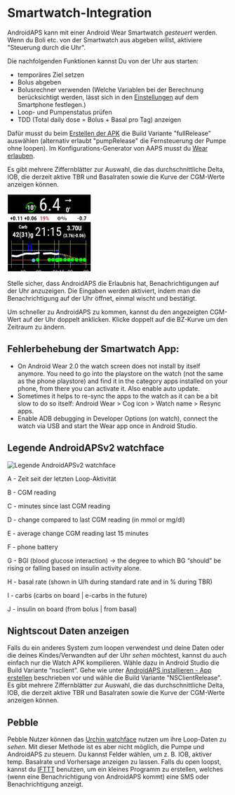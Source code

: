 # Smartwatch-Integration

AndroidAPS kann mit einer Android Wear Smartwatch *gesteuert* werden. Wenn du Boli etc. von der Smartwatch aus abgeben willst, aktiviere "Steuerung durch die Uhr".

Die nachfolgenden Funktionen kannst Du von der Uhr aus starten:

* temporäres Ziel setzen
* Bolus abgeben
* Bolusrechner verwenden (Welche Variablen bei der Berechnung berücksichtigt werden, lässt sich in den [Einstellungen](../Configuration/Config-Builder.md?highlight=tdd#wear) auf dem Smartphone festlegen.)
* Loop- und Pumpenstatus prüfen
* TDD (Total daily dose = Bolus + Basal pro Tag) anzeigen

Dafür musst du beim [Erstellen der APK](../Installing-AndroidAPS/Building-APK.md) die Build Variante "fullRelease" auswählen (alternativ erlaubt "pumpRelease" die Fernsteuerung der Pumpe ohne loopen). Im Konfigurations-Generator von AAPS musst du [Wear erlauben](../Configuration/Config-Builder.md?highlight=tdd#wear).

Es gibt mehrere Ziffernblätter zur Auswahl, die das durchschnittliche Delta, IOB, die derzeit aktive TBR und Basalraten sowie die Kurve der CGM-Werte anzeigen können.

![AndroidAPSv2 watchface](../images/AAPSv2_Watchface.png)

Stelle sicher, dass AndroidAPS die Erlaubnis hat, Benachrichtigungen auf der Uhr anzuzeigen. Die Eingaben werden aktiviert, indem man die Benachrichtigung auf der Uhr öffnet, einmal wischt und bestätigt.

Um schneller zu AndroidAPS zu kommen, kannst du den angezeigten CGM-Wert auf der Uhr doppelt anklicken. Klicke doppelt auf die BZ-Kurve um den Zeitraum zu ändern.


## Fehlerbehebung der Smartwatch App:

* On Android Wear 2.0 the watch screen does not install by itself anymore. You need to go into the playstore on the watch (not the same as the phone playstore) and find it in the category apps installed on your phone, from there you can activate it. Also enable auto update. 
* Sometimes it helps to re-sync the apps to the watch as it can be a bit slow to do so itself: Android Wear > Cog icon > Watch name > Resync apps.
* Enable ADB debugging in Developer Options (on watch), connect the watch via USB and start the Wear app once in Android Studio.

## Legende AndroidAPSv2 watchface

![Legende AndroidAPSv2 watchface](../images/AAPSv2_Watchface_legend.png)

A - Zeit seit der letzten Loop-Aktivität

B - CGM reading

C - minutes since last CGM reading

D - change compared to last CGM reading (in mmol or mg/dl)

E - average change CGM reading last 15 minutes

F - phone battery

G - BGI (blood glucose interaction) -> the degree to which BG “should” be rising or falling based on insulin activity alone.

H - basal rate (shown in U/h during standard rate and in % during TBR)

I - carbs (carbs on board | e-carbs in the future)

J - insulin on board (from bolus | from basal)

## Nightscout Daten anzeigen

Falls du ein anderes System zum loopen verwendest und deine Daten oder die deines Kindes/Verwandten auf der Uhr *sehen* möchtest, kannst du auch einfach nur die Watch APK kompilieren. Wähle dazu in Android Studio die Build Variante “nsclient”. Gehe wie unter [AndroidAPS installieren - App erstellen](../Installing-AndroidAPS/Building-APK.md) beschrieben vor und wähle die Build Variante "NSClientRelease". Es gibt mehrere Ziffernblätter zur Auswahl, die das durchschnittliche Delta, IOB, die derzeit aktive TBR und Basalraten sowie die Kurve der CGM-Werte anzeigen können.

## Pebble

Pebble Nutzer können das [Urchin watchface](https://github.com/mddub/urchin-cgm) nutzen um ihre Loop-Daten zu *sehen*. Mit dieser Methode ist es aber nicht möglich, die Pumpe und AndroidAPS zu steuern. Du kannst Felder wählen, um z. B. IOB, aktiver temp. Basalrate und Vorhersage anzeigen zu lassen. Falls du open loopst, kannst du [IFTTT](https://ifttt.com/) benutzen, um ein kleines Programm zu erstellen, welches (wenn eine Benachrichtigung von AndroidAPS kommt) eine SMS oder Benachrichtigung anzeigt.
